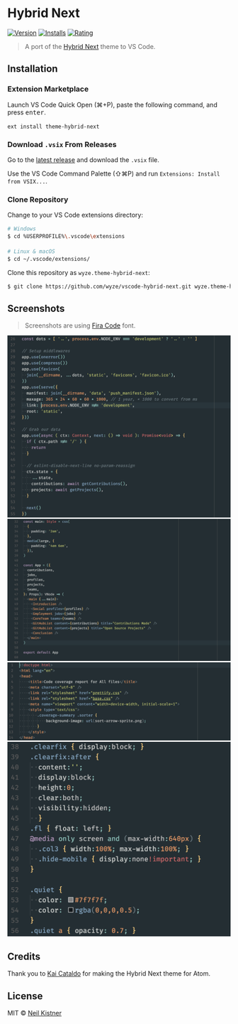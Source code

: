 # Hybrid Next

[![Version][version-image]][marketplace-url]
[![Installs][installs-image]][marketplace-url]
[![Rating][rating-image]][marketplace-url]

> A port of the [Hybrid Next](https://github.com/kaicataldo/hybrid-next-syntax) theme to VS Code.

## Installation

### Extension Marketplace

Launch VS Code Quick Open (⌘+P), paste the following command, and press <kbd>enter</kbd>.

`ext install theme-hybrid-next`

### Download `.vsix` From Releases

Go to the [latest release](https://github.com/wyze/vscode-hybrid-next/releases/latest) and download the `.vsix` file.

Use the VS Code Command Palette (⇧⌘P) and run `Extensions: Install from VSIX...`.

### Clone Repository

Change to your VS Code extensions directory:

```sh
# Windows
$ cd %USERPROFILE%\.vscode\extensions

# Linux & macOS
$ cd ~/.vscode/extensions/
```

Clone this repository as `wyze.theme-hybrid-next`:

```sh
$ git clone https://github.com/wyze/vscode-hybrid-next.git wyze.theme-hybrid-next
```

## Screenshots

> Screenshots are using [Fira Code](https://github.com/tonsky/FiraCode) font.

![JS](.github/media/js.png)
![JSX](.github/media/jsx.png)
![HTML](.github/media/html.png)
![CSS](.github/media/css.png)

## Credits

Thank you to [Kai Cataldo](//github.com/kaicataldo) for making the Hybrid Next theme for Atom.

## License

MIT © [Neil Kistner](https://neilkistner.com)

[version-image]: http://vsmarketplacebadge.apphb.com/version/wyze.theme-hybrid-next.svg
[installs-image]: http://vsmarketplacebadge.apphb.com/installs/wyze.theme-hybrid-next.svg
[rating-image]: http://vsmarketplacebadge.apphb.com/rating-short/wyze.theme-hybrid-next.svg

[marketplace-url]: https://marketplace.visualstudio.com/items/wyze.theme-hybrid-next
